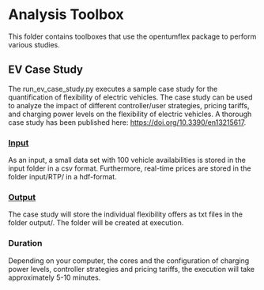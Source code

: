 # Analysis Toolbox

This folder contains toolboxes that use the opentumflex package to perform various studies. 

## EV Case Study

The run_ev_case_study.py executes a sample case study for the quantification of flexibility of electric vehicles. The case study can be used to analyze the impact of different controller/user strategies, pricing tariffs, and charging power levels on the flexibility of electric vehicles. A thorough case study has been published here: https://doi.org/10.3390/en13215617.

### [Input](input/) 
As an input, a small data set with 100 vehicle availabilities is stored in the input folder in a csv format. Furthermore, real-time prices are stored in the folder input/RTP/ in a hdf-format. 

### [Output](output/) 
The case study will store the individual flexibility offers as txt files in the folder output/. The folder will be created at execution. 

### Duration
Depending on your computer, the cores and the configuration of charging power levels, controller strategies and pricing tariffs, the execution will take approximately 5-10 minutes. 
